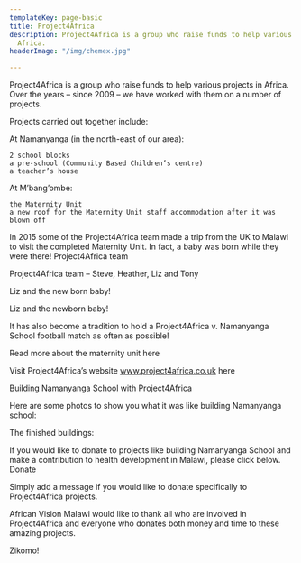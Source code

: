 ```yaml
---
templateKey: page-basic
title: Project4Africa
description: Project4Africa is a group who raise funds to help various projects in
  Africa.
headerImage: "/img/chemex.jpg"

---
```

Project4Africa is a group who raise funds to help various projects in Africa. Over the years – since 2009 – we have worked with them on a number of projects.

Projects carried out together include:

At Namanyanga (in the north-east of our area):

    2 school blocks
    a pre-school (Community Based Children’s centre)
    a teacher’s house

At M’bang’ombe:

    the Maternity Unit
    a new roof for the Maternity Unit staff accommodation after it was blown off

In 2015 some of the Project4Africa team made a trip from the UK to Malawi to visit the completed Maternity Unit. In fact, a baby was born while they were there!
Project4Africa team

Project4Africa team – Steve, Heather, Liz and Tony

Liz and the new born baby!

Liz and the newborn baby!

It has also become a tradition to hold a Project4Africa v. Namanyanga School football match as often as possible!

Read more about the maternity unit here

Visit Project4Africa’s website www.project4africa.co.uk here

Building Namanyanga School with Project4Africa

Here are some photos to show you what it was like building Namanyanga school:

The finished buildings:

If you would like to donate to projects like building Namanyanga School and make a contribution to health development in Malawi, please click below.
Donate

Simply add a message if you would like to donate specifically to Project4Africa projects.

African Vision Malawi would like to thank all who are involved in Project4Africa and everyone who donates both money and time to these amazing projects.

Zikomo!